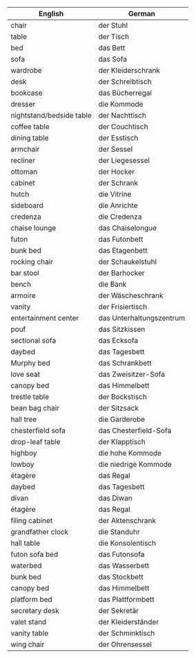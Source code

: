 
| English              | German                |
|----------------------|-----------------------|
| chair                | der Stuhl             |
| table                | der Tisch             |
| bed                  | das Bett              |
| sofa                 | das Sofa              |
| wardrobe             | der Kleiderschrank    |
| desk                 | der Schreibtisch      |
| bookcase             | das Bücherregal       |
| dresser              | die Kommode           |
| nightstand/bedside table | der Nachttisch     |
| coffee table         | der Couchtisch        |
| dining table         | der Esstisch          |
| armchair             | der Sessel            |
| recliner             | der Liegesessel       |
| ottoman              | der Hocker            |
| cabinet              | der Schrank           |
| hutch                | die Vitrine           |
| sideboard            | die Anrichte          |
| credenza             | die Credenza          |
| chaise lounge        | das Chaiselongue      |
| futon                | das Futonbett         |
| bunk bed             | das Etagenbett        |
| rocking chair        | der Schaukelstuhl     |
| bar stool            | der Barhocker         |
| bench                | die Bank              |
| armoire              | der Wäscheschrank     |
| vanity               | der Frisiertisch      |
| entertainment center | das Unterhaltungszentrum |
| pouf                 | das Sitzkissen        |
| sectional sofa       | das Ecksofa           |
| daybed               | das Tagesbett         |
| Murphy bed           | das Schrankbett       |
| love seat            | das Zweisitzer-Sofa   |
| canopy bed           | das Himmelbett        |
| trestle table        | der Bockstisch        |
| bean bag chair       | der Sitzsack          |
| hall tree            | die Garderobe         |
| chesterfield sofa    | das Chesterfield-Sofa |
| drop-leaf table      | der Klapptisch        |
| highboy              | die hohe Kommode      |
| lowboy               | die niedrige Kommode  |
| étagère              | das Regal             |
| daybed               | das Tagesbett         |
| divan                | das Diwan             |
| étagère              | das Regal             |
| filing cabinet       | der Aktenschrank      |
| grandfather clock    | die Standuhr          |
| hall table           | die Konsolentisch     |
| futon sofa bed       | das Futonsofa         |
| waterbed             | das Wasserbett        |
| bunk bed             | das Stockbett         |
| canopy bed           | das Himmelbett        |
| platform bed         | das Plattformbett     |
| secretary desk       | der Sekretär          |
| valet stand          | der Kleiderständer    |
| vanity table         | der Schminktisch      |
| wing chair           | der Ohrensessel       |
